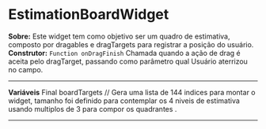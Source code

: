 # EstimationBoardWidget

**Sobre:** Este widget tem como objetivo ser um quadro de estimativa, composto por dragables e dragTargets para registrar a posição do usuário.
**Construtor:**
`Function onDragFinish`
Chamada quando a ação de drag é aceita pelo dragTarget, passando como parâmetro qual Usuário aterrizou no campo.

---

**Variáveis**
Final boardTargets // Gera uma lista de 144 indices para montar o widget, tamanho foi definido para contemplar os 4 niveis de estimativa usando multiplos de 3 para compor os quadrantes .

---
